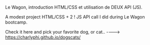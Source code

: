 Le Wagon, introduction HTML/CSS et utilisation de DEUX API (JS).

A modest project HTML/CSS + 2 ! JS API call I did during Le Wagon bootcamp.

Check it here and pick your favorite dog, or cat.. ----> https://charlyphi.github.io/dogscats/
